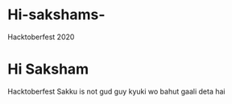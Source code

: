 # Hi-sakshams-
Hacktoberfest 2020 
# Hi Saksham
Hacktoberfest
Sakku is not gud guy kyuki wo bahut gaali deta hai 
